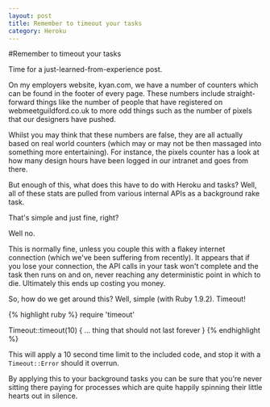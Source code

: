 ```yaml
---
layout: post
title: Remember to timeout your tasks
category: Heroku
---
```

#Remember to timeout your tasks

Time for a just-learned-from-experience post.

On my employers website, kyan.com, we have a number of counters which can be found in the footer of every page.  These numbers include straight-forward things like the number of people that have registered on webmeetguildford.co.uk to more odd things such as the number of pixels that our designers have pushed.

Whilst you may think that these numbers are false, they are all actually based on real world counters (which may or may not be then massaged into something more entertaining).  For instance, the pixels counter has a look at how many design hours have been logged in our intranet and goes from there.

But enough of this, what does this have to do with Heroku and tasks? Well, all of these stats are pulled from various internal APIs as a background rake task.

That's simple and just fine, right?

Well no.

This is normally fine, unless you couple this with a flakey internet connection (which we've been suffering from recently).  It appears that if you lose your connection, the API calls in your task won't complete and the task then runs on and on, never reaching any deterministic point in which to die.  Ultimately this ends up costing you money.

So, how do we get around this?  Well, simple (with Ruby 1.9.2).  Timeout!

{% highlight ruby %}
require 'timeout'

Timeout::timeout(10) {
  ... thing that should not last forever
}
{% endhighlight %}

This will apply a 10 second time limit to the included code, and stop it with a `Timeout::Error` should it overrun.  

By applying this to your background tasks you can be sure that you're never sitting there paying for processes which are quite happily spinning their little hearts out in silence.